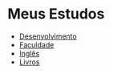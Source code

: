 # Meus Estudos

- [Desenvolvimento](https://github.com/aldiney-moreira/my-studies/tree/main/development)
- [Faculdade](https://github.com/aldiney-moreira/my-studies/tree/main/college)
- [Inglês](https://github.com/aldiney-moreira/my-studies/tree/main/eng)
- [Livros](https://github.com/aldiney-moreira/my-studies/tree/main/books)
